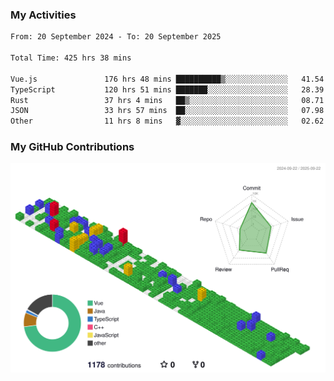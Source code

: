 ### My Activities

<!--START_SECTION:waka-->

```txt
From: 20 September 2024 - To: 20 September 2025

Total Time: 425 hrs 38 mins

Vue.js               176 hrs 48 mins ██████████▒░░░░░░░░░░░░░░   41.54 %
TypeScript           120 hrs 51 mins ███████░░░░░░░░░░░░░░░░░░   28.39 %
Rust                 37 hrs 4 mins   ██▒░░░░░░░░░░░░░░░░░░░░░░   08.71 %
JSON                 33 hrs 57 mins  ██░░░░░░░░░░░░░░░░░░░░░░░   07.98 %
Other                11 hrs 8 mins   ▓░░░░░░░░░░░░░░░░░░░░░░░░   02.62 %
```

<!--END_SECTION:waka-->

### My GitHub Contributions

![](./profile-3d-contrib/profile-gitblock.svg)
